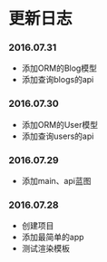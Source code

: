 # 更新日志

### 2016.07.31
- 添加ORM的Blog模型
- 添加查询blogs的api

### 2016.07.30
- 添加ORM的User模型
- 添加查询users的api

### 2016.07.29
- 添加main、api蓝图

### 2016.07.28
- 创建项目
- 添加最简单的app
- 测试渲染模板
